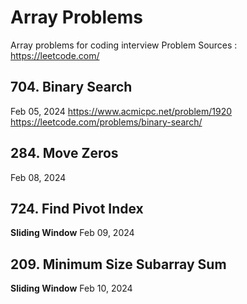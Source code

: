 # Array Problems
Array problems for coding interview
Problem Sources : https://leetcode.com/

## 704. Binary Search
Feb 05, 2024
https://www.acmicpc.net/problem/1920
https://leetcode.com/problems/binary-search/

## 284. Move Zeros
Feb 08, 2024


## 724. Find Pivot Index
**Sliding Window**
Feb 09, 2024 


## 209. Minimum Size Subarray Sum
**Sliding Window**
Feb 10, 2024
